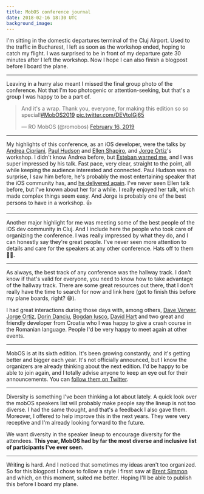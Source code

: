```yaml
---
title: MobOS conference journal
date: 2018-02-16 18:30 UTC
background_image: 
---
```


I'm sitting in the domestic departures terminal of the Cluj Airport. Used to the traffic in Bucharest, I left as soon as the workshop ended, hoping to catch my flight. I was surprised to be in front of my departure gate 30 minutes after I left the workshop. Now I hope I can also finish a blogpost before I board the plane.

***

Leaving in a hurry also meant I missed the final group photo of the conference. Not that I'm too photogenic or attention-seeking, but that's a group I was happy to be a part of.

<blockquote class="twitter-tweet" data-lang="en"><p lang="en" dir="ltr">And it&#39;s a wrap. Thank you, everyone, for making this edition so so special!<a href="https://twitter.com/hashtag/MobOS2019?src=hash&amp;ref_src=twsrc%5Etfw">#MobOS2019</a> <a href="https://t.co/DEVtoIGj65">pic.twitter.com/DEVtoIGj65</a></p>&mdash; RO MobOS (@romobos) <a href="https://twitter.com/romobos/status/1096800317788819457?ref_src=twsrc%5Etfw">February 16, 2019</a></blockquote>
<script async src="https://platform.twitter.com/widgets.js" charset="utf-8"></script>

***

My highlights of this conference, as an iOS developer, were the talks by [Andrea Cipriani](https://twitter.com/AndreaCipriani), [Paul Hudson](https://twitter.com/twostraws) and [Ellen Shapiro](https://twitter.com/designatednerd), and [Jorge Ortiz](https://twitter.com/jdortiz)'s workshop. I didn't know Andrea before, but [Esteban warned me](https://twitter.com/esttorhe/status/1095279824145448961), and I was super impressed by his talk. Fast pace, very clear, straight to the point, all while keeping the audience interested and connected. Paul Hudson was no surprise, I saw him before, he's probably the most entertaining speaker that the iOS community has, and [he delivered again](https://twitter.com/marius_const/status/1096054435439173632). I've never seen Ellen talk before, but I've known about her for a while. I really enjoyed her talk, which made complex things seem easy. And Jorge is probably one of the best persons to have in a workshop. 👍

***

Another major highlight for me was meeting some of the best people of the iOS dev community in Cluj. And I include here the people who took care of organizing the conference. I was really impressed by what they do, and I can honestly say they're great people. I've never seen more attention to details and care for the speakers at any other conference. Hats off to them 🙇‍♂️.

***

As always, the best track of any conference was the hallway track. I don't know if that's valid for everyone, you need to know how to take advantage of the hallway track. There are some great resources out there, that I don't really have the time to search for now and link here (got to finish this before my plane boards, right? 😅).

I had great interactions during those days with, among others, [Dave Verwer](https://twitter.com/daveverwer), [Jorge Ortiz](https://twitter.com/jdortiz), [Dorin Danciu](https://twitter.com/dorindanciu), [Bogdan Iusco](https://twitter.com/bogdaniusco), [David Hart](https://twitter.com/dhartbit) and two great and friendly developer from Croatia who I was happy to give a crash course in the Romanian language. People I'd be very happy to meet again at other events.

***

MobOS is at its sixth edition. It's been growing constantly, and it's getting better and bigger each year. It's not officially announced, but I know the organizers are already thinking about the next edition. I'd be happy to be able to join again, and I totally advise anyone to keep an eye out for their announcements. You can [follow them on Twitter](https://twitter.com/romobos/).

***

Diversity is something I've been thinking a lot about lately. A quick look over the mobOS speakers list will probably make people say the lineup is not too diverse. I had the same thought, and that's a feedback I also gave them. Moreover, I offered to help improve this in the next years. They were very receptive and I'm already looking forward to the future.

We want diversity in the speaker lineup to encourage diversity for the attendees. **This year, MobOS had by far the most diverse and inclusive list of participants I've ever seen.**

***

Writing is hard. And I noticed that sometimes my ideas aren't too organized. So for this blogpost I chose to follow a style I firsst saw at [Brent Simmon](http://inessential.com/) and which, on this moment, suited me better. Hoping I'll be able to publish this before I board my plane.